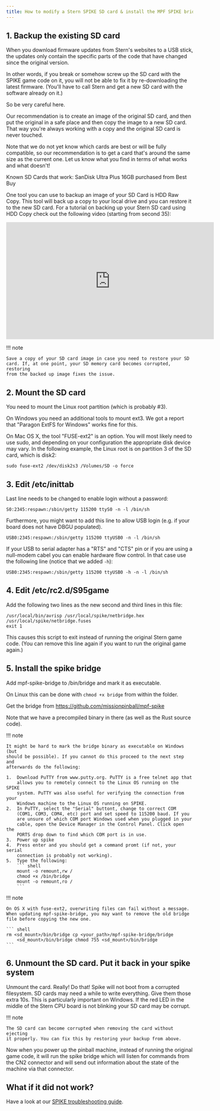 ```yaml
---
title: How to modify a Stern SPIKE SD card & install the MPF SPIKE bridge
---
```


## 1. Backup the existing SD card

When you download firmware updates from Stern's websites to a USB
stick, the updates only contain the specific parts of the code that have
changed since the original version.

In other words, if you break or somehow screw up the SD card with the
SPIKE game code on it, you will not be able to fix it by re-downloading
the latest firmware. (You'll have to call Stern and get a new SD card
with the software already on it.)

So be very careful here.

Our recommendation is to create an image of the original SD card, and
then put the original in a safe place and then copy the image to a new
SD card. That way you're always working with a copy and the original SD
card is never touched.

Note that we do not yet know which cards are best or will be fully
compatible, so our recommendation is to get a card that's around the
same size as the current one. Let us know what you find in terms of what
works and what doesn't!

Known SD Cards that work: SanDisk Ultra Plus 16GB purchased from Best
Buy

One tool you can use to backup an image of your SD Card is HDD Raw Copy.
This tool will back up a copy to your local drive and you can restore it
to the new SD card. For a tutorial on backing up your Stern SD card
using HDD Copy check out the following video (starting from second 35):

<div class="video-wrapper">
<iframe width="560" height="315" src="https://www.youtube.com/embed/KlKw8raWixI" title="YouTube video player" frameborder="0" allow="accelerometer; autoplay; clipboard-write; encrypted-media; gyroscope; picture-in-picture" allowfullscreen></iframe>
</div>

!!! note

    Save a copy of your SD card image in case you need to restore your SD
    card. If, at one point, your SD memory card becomes corrupted, restoring
    from the backed up image fixes the issue.

## 2. Mount the SD card

You need to mount the Linux root partition (which is probably #3).

On Windows you need an additional tools to mount ext3. We got a report
that "Paragon ExtFS for Windows" works fine for this.

On Mac OS X, the tool "FUSE-ext2" is an option. You will most likely
need to use sudo, and depending on your configuration the appropriate
disk device may vary. In the following example, the Linux root is on
partition 3 of the SD card, which is disk2:

    sudo fuse-ext2 /dev/disk2s3 /Volumes/SD -o force

## 3. Edit /etc/inittab

Last line needs to be changed to enable login without a password:

    S0:2345:respawn:/sbin/getty 115200 ttyS0 -n -l /bin/sh

Furthermore, you might want to add this line to allow USB login (e.g. if
your board does not have DBGU populated).

    USB0:2345:respawn:/sbin/getty 115200 ttyUSB0 -n -l /bin/sh

If your USB to serial adapter has a "RTS" and "CTS" pin or if you
are using a null-modem cabel you can enable hardware flow control. In
that case use the following line (notice that we added `-h`):

    USB0:2345:respawn:/sbin/getty 115200 ttyUSB0 -h -n -l /bin/sh

## 4. Edit /etc/rc2.d/S95game

Add the following two lines as the new second and third lines in this
file:

    /usr/local/bin/avrisp /usr/local/spike/netbridge.hex /usr/local/spike/netbridge.fuses
    exit 1

This causes this script to exit instead of running the original Stern
game code. (You can remove this line again if you want to run the
original game again.)

## 5. Install the spike bridge

Add mpf-spike-bridge to /bin/bridge and mark it as executable.

On Linux this can be done with `chmod +x bridge` from within
the folder.

Get the bridge from <https://github.com/missionpinball/mpf-spike>

Note that we have a precompiled binary in there (as well as the Rust
source code).

!!! note

    It might be hard to mark the bridge binary as executable on Windows (but
    should be possible). If you cannot do this proceed to the next step and
    afterwards do the following:

    1.  Download PuTTY from www.putty.org. PuTTY is a free telnet app that
        allows you to remotely connect to the Linux OS running on the SPIKE
        system. PuTTY was also useful for verifying the connection from your
        Windows machine to the Linux OS running on SPIKE.
    2.  In PuTTY, select the "Serial" buttont, change to correct COM
        (COM1, COM3, COM4, etc) port and set speed to 115200 baud. If you
        are unsure of which COM port Windows used when you plugged in your
        cable, open the Device Manager in the Control Panel. Click open the
        PORTS drop down to find which COM port is in use.
    3.  Power up spike
    4.  Press enter and you should get a command promt (if not, your serial
        connection is probably not working).
    5.  Type the following:
        ``` shell
        mount -o remount,rw /
        chmod +x /bin/bridge
        mount -o remount,ro /
        ```

!!! note

    On OS X with fuse-ext2, overwriting files can fail without a message.
    When updating mpf-spike-bridge, you may want to remove the old bridge
    file before copying the new one.

    ``` shell
    rm <sd_mount>/bin/bridge cp <your_path>/mpf-spike-bridge/bridge
        <sd_mount>/bin/bridge chmod 755 <sd_mount>/bin/bridge
    ```

## 6. Unmount the SD card. Put it back in your spike system

Unmount the card. Really! Do that! Spike will not boot from a corrupted
filesystem. SD cards may need a while to write everything. Give them
those extra 10s. This is particularly important on Windows. If the red
LED in the middle of the Stern CPU board is not blinking your SD card
may be corrupt.

!!! note

    The SD card can become corrupted when removing the card without ejecting
    it properly. You can fix this by restoring your backup from above.

Now when you power up the pinball machine, instead of running the
original game code, it will run the spike bridge which will listen for
commands from the CN2 connector and will send out information about the
state of the machine via that connector.

## What if it did not work?

Have a look at our
[SPIKE troubleshooting guide](../../troubleshooting/index.md).
